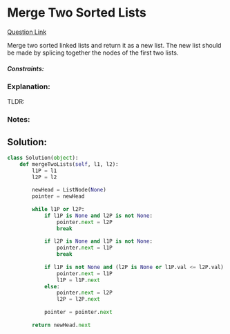 # Merge Two Sorted Lists  

[Question Link](https://leetcode.com/problems/merge-two-sorted-lists/)  

Merge two sorted linked lists and return it as a new list. The new list should be made by splicing together the nodes of the first two lists.  

##### Constraints:

### Explanation:
TLDR: 

### Notes:


## Solution:
```Python
class Solution(object):
    def mergeTwoLists(self, l1, l2):
        l1P = l1
        l2P = l2
        
        newHead = ListNode(None)
        pointer = newHead
        
        while l1P or l2P:
            if l1P is None and l2P is not None:
                pointer.next = l2P
                break
            
            if l2P is None and l1P is not None:
                pointer.next = l1P
                break
            
            if l1P is not None and (l2P is None or l1P.val <= l2P.val):
                pointer.next = l1P
                l1P = l1P.next
            else:
                pointer.next = l2P
                l2P = l2P.next    
            
            pointer = pointer.next
        
        return newHead.next
```
